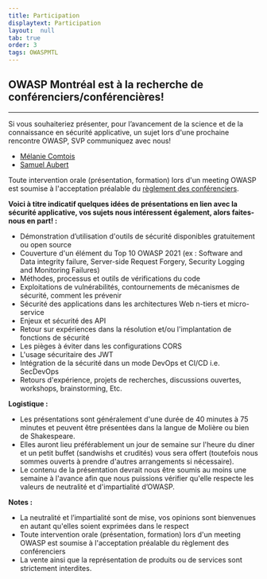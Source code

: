 ```yaml
---
title: Participation
displaytext: Participation
layout:  null
tab: true
order: 3
tags: OWASPMTL
---
```


## **OWASP Montréal est à la recherche de conférenciers/conférencières\!**
-------------------------------------------------------------------
Si vous souhaiteriez présenter, pour l’avancement de la science et de la
connaissance en sécurité applicative, un sujet lors d'une prochaine
rencontre OWASP, SVP communiquez avec nous\!

- [Mélanie Comtois](mailto:melanie.comtois@owasp.org)
- [Samuel Aubert](mailto:samuel.aubert@owasp.org)

Toute intervention orale
(présentation, formation) lors d'un meeting OWASP est soumise à
l'acceptation préalable du [règlement des
conférenciers](https://owasp.org/www-policy/legal/speaker-agreement).


**Voici à titre indicatif quelques idées de présentations en lien avec
la sécurité applicative, vos sujets nous intéressent également, alors
faites-nous en part\! :**

  - Démonstration d’utilisation d'outils de sécurité disponibles gratuitement ou open source
  - Couverture d'un élément du Top 10 OWASP 2021 (ex : Software and Data integrity failure, Server-side Request Forgery, Security Logging and Monitoring Failures)
  - Méthodes, processus et outils de vérifications du code
  - Exploitations de vulnérabilités, contournements de mécanismes de sécurité, comment les prévenir
  - Sécurité des applications dans les architectures Web n-tiers et micro-service
  - Enjeux et sécurité des API
  - Retour sur expériences dans la résolution et/ou l'implantation de fonctions de sécurité
  - Les pièges à éviter dans les configurations CORS
  - L'usage sécuritaire des JWT
  - Intégration de la sécurité dans un mode DevOps et CI/CD i.e. SecDevOps
  - Retours d'expérience, projets de recherches, discussions ouvertes, workshops, brainstorming, Etc.

**Logistique :**

  - Les présentations sont généralement d'une durée de 40 minutes à 75 minutes et peuvent être présentées dans la langue de Molière ou bien de Shakespeare.
  - Elles auront lieu préférablement un jour de semaine sur l'heure du diner et un petit buffet (sandwishs et crudités) vous sera offert (toutefois nous sommes ouverts à prendre d'autres arrangements si nécessaire).
  - Le contenu de la présentation devrait nous être soumis au moins une semaine à l'avance afin que nous puissions vérifier qu'elle respecte les valeurs de neutralité et d'impartialité d’OWASP.

**Notes :**

  - La neutralité et l’impartialité sont de mise, vos opinions sont
    bienvenues en autant qu'elles soient exprimées dans le respect
  - Toute intervention orale (présentation, formation) lors d'un meeting
    OWASP est soumise à l'acceptation préalable du règlement des
    conférenciers
  - La vente ainsi que la représentation de produits ou de services sont strictement interdites.
<br>
<br>
